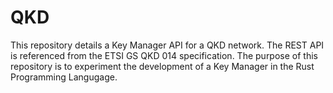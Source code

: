 # QKD

This repository details a Key Manager API for a QKD network. The REST API is referenced from the ETSI GS QKD 014 specification. The purpose of this repository is to experiment the development of a Key Manager in the Rust Programming Langugage.
